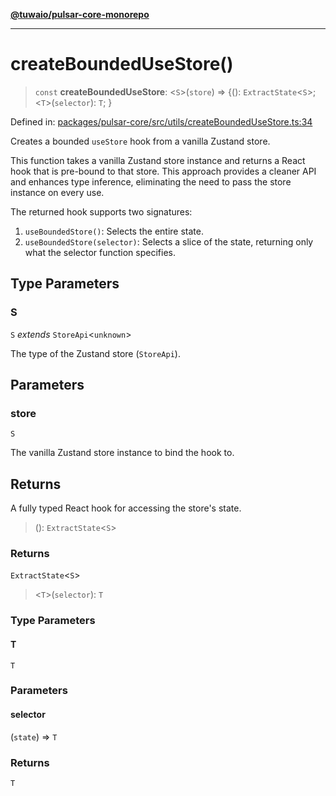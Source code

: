[**@tuwaio/pulsar-core-monorepo**](../../../README.md)

***

# createBoundedUseStore()

> `const` **createBoundedUseStore**: \<`S`\>(`store`) => \{(): `ExtractState`\<`S`\>; \<`T`\>(`selector`): `T`; \}

Defined in: [packages/pulsar-core/src/utils/createBoundedUseStore.ts:34](https://github.com/TuwaIO/pulsar-core/blob/5415e11372c5ba1e590020a446666e4f0bb4d82d/packages/pulsar-core/src/utils/createBoundedUseStore.ts#L34)

Creates a bounded `useStore` hook from a vanilla Zustand store.

This function takes a vanilla Zustand store instance and returns a React hook
that is pre-bound to that store. This approach provides a cleaner API and
enhances type inference, eliminating the need to pass the store instance
on every use.

The returned hook supports two signatures:
1. `useBoundedStore()`: Selects the entire state.
2. `useBoundedStore(selector)`: Selects a slice of the state, returning only what the selector function specifies.

## Type Parameters

### S

`S` *extends* `StoreApi`\<`unknown`\>

The type of the Zustand store (`StoreApi`).

## Parameters

### store

`S`

The vanilla Zustand store instance to bind the hook to.

## Returns

A fully typed React hook for accessing the store's state.

> (): `ExtractState`\<`S`\>

### Returns

`ExtractState`\<`S`\>

> \<`T`\>(`selector`): `T`

### Type Parameters

#### T

`T`

### Parameters

#### selector

(`state`) => `T`

### Returns

`T`
